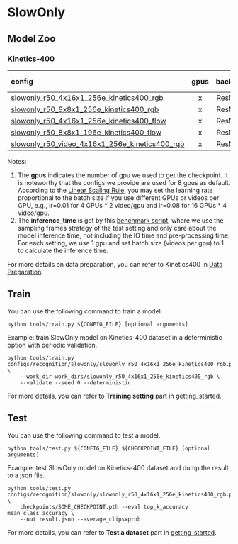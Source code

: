 # SlowOnly

## Model Zoo

### Kinetics-400

|config | gpus | backbone |pretrain| top1 acc| top5 acc | inference_time(video/s) | gpu_mem(M) | ckpt | log| json|
|:--|:--:|:--:|:--:|:--:|:--:|:--:|:--:|:--:|:--:|:--:|
|[slowonly_r50_4x16x1_256e_kinetics400_rgb](/configs/recognition/slowonly/slowonly_r50_4x16x1_256e_kinetics400_rgb.py)|x| ResNet50 | None |73.02|90.77|4.0 (40x3 frames)|3168|[ckpt](https://open-mmlab.s3.ap-northeast-2.amazonaws.com/mmaction/mmaction-v1/recognition/slowonly/slowonly_r50_4x16x1_256e_kinetics400_rgb/slowonly_r50_4x16x1_256e_kinetics400_rgb_20200704-a69556c6.pth)| [log](https://open-mmlab.s3.ap-northeast-2.amazonaws.com/mmaction/mmaction-v1/recognition/slowonly/slowonly_r50_4x16x1_256e_kinetics400_rgb/so_4x16.log)| [json](https://open-mmlab.s3.ap-northeast-2.amazonaws.com/mmaction/mmaction-v1/recognition/slowonly/slowonly_r50_4x16x1_256e_kinetics400_rgb/slowonly_r50_4x16_74.93_91.92.log.json)|
|[slowonly_r50_8x8x1_256e_kinetics400_rgb](/configs/recognition/slowonly/slowonly_r50_8x8x1_256e_kinetics400_rgb.py) |x| ResNet50 | None |74.93|91.92|2.3 (80x3 frames)|5820| [ckpt](https://open-mmlab.s3.ap-northeast-2.amazonaws.com/mmaction/mmaction-v1/recognition/slowonly/slowonly_r50_8x8x1_256e_kinetics400_rgb/slowonly_r50_8x8x1_256e_kinetics400_rgb_20200703-a79c555a.pth) | [log](https://open-mmlab.s3.ap-northeast-2.amazonaws.com/mmaction/mmaction-v1/recognition/slowonly/slowonly_r50_8x8x1_256e_kinetics400_rgb/so_8x8.log)| [json](https://open-mmlab.s3.ap-northeast-2.amazonaws.com/mmaction/mmaction-v1/recognition/slowonly/slowonly_r50_8x8x1_256e_kinetics400_rgb/slowonly_r50_8x8_73.02_90.77.log.json)|
|[slowonly_r50_4x16x1_256e_kinetics400_flow](/configs/recognition/slowonly/slowonly_r50_4x16x1_256e_kinetics400_flow.py)|x| ResNet50  | ImageNet |61.79|83.62|x|8450| [ckpt](https://open-mmlab.s3.ap-northeast-2.amazonaws.com/mmaction/mmaction-v1/recognition/slowonly/slowonly_r50_4x16x1_256e_kinetics400_flow/slowonly_r50_4x16x1_256e_kinetics400_flow_20200704-decb8568.pth) | [log](https://open-mmlab.s3.ap-northeast-2.amazonaws.com/mmaction/mmaction-v1/recognition/slowonly/slowonly_r50_4x16x1_256e_kinetics400_flow/slowonly_r50_4x16x1_256e_kinetics400_flow_61.8_83.6.log) | [json](https://open-mmlab.s3.ap-northeast-2.amazonaws.com/mmaction/mmaction-v1/recognition/slowonly/slowonly_r50_4x16x1_256e_kinetics400_flow/slowonly_r50_4x16x1_256e_kinetics400_flow_61.8_83.6.log.json)|
|[slowonly_r50_8x8x1_196e_kinetics400_flow](/configs/recognition/slowonly/slowonly_r50_8x8x1_196e_kinetics400_flow.py) |x| ResNet50 | ImageNet |65.76|86.25|x|8455| [ckpt](https://open-mmlab.s3.ap-northeast-2.amazonaws.com/mmaction/mmaction-v1/recognition/slowonly/slowonly_r50_8x8x1_256e_kinetics400_flow/slowonly_r50_8x8x1_256e_kinetics400_flow_20200704-6b384243.pth) | [log](https://open-mmlab.s3.ap-northeast-2.amazonaws.com/mmaction/mmaction-v1/recognition/slowonly/slowonly_r50_8x8x1_256e_kinetics400_flow/slowonly_r50_8x8x1_196e_kinetics400_flow_65.8_86.3.log) | [json](https://open-mmlab.s3.ap-northeast-2.amazonaws.com/mmaction/mmaction-v1/recognition/slowonly/slowonly_r50_8x8x1_256e_kinetics400_flow/slowonly_r50_8x8x1_196e_kinetics400_flow_65.8_86.3.log.json)|
|[slowonly_r50_video_4x16x1_256e_kinetics400_rgb](/configs/recognition/slowonly/slowonly_r50_video_4x16x1_256e_kinetics400_rgb.py)|x| ResNet50  | None |x|x|x|x| [ckpt](https://open-mmlab.s3.ap-northeast-2.amazonaws.com/mmaction/mmaction-v1/) | [log](https://open-mmlab.s3.ap-northeast-2.amazonaws.com/mmaction/mmaction-v1/)| [json](https://open-mmlab.s3.ap-northeast-2.amazonaws.com/mmaction/mmaction-v1/)|

Notes:
1. The **gpus** indicates the number of gpu we used to get the checkpoint. It is noteworthy that the configs we provide are used for 8 gpus as default.
According to the [Linear Scaling Rule](https://arxiv.org/abs/1706.02677), you may set the learning rate proportional to the batch size if you use different GPUs or videos per GPU,
e.g., lr=0.01 for 4 GPUs * 2 video/gpu and lr=0.08 for 16 GPUs * 4 video/gpu.
2. The **inference_time** is got by this [benchmark script](/tools/benchmark.py), where we use the sampling frames strategy of the test setting and only care about the model inference time,
not including the IO time and pre-processing time. For each setting, we use 1 gpu and set batch size (videos per gpu) to 1 to calculate the inference time.

For more details on data preparation, you can refer to Kinetics400 in [Data Preparation](/docs/data_preparation.md).

## Train
You can use the following command to train a model.
```shell
python tools/train.py ${CONFIG_FILE} [optional arguments]
```

Example: train SlowOnly model on Kinetics-400 dataset in a deterministic option with periodic validation.
```shell
python tools/train.py configs/recognition/slowonly/slowonly_r50_4x16x1_256e_kinetics400_rgb.py \
    --work_dir work_dirs/slowonly_r50_4x16x1_256e_kinetics400_rgb \
    --validate --seed 0 --deterministic
```

For more details, you can refer to **Training setting** part in [getting_started](/docs/getting_started.md#training-setting).

## Test
You can use the following command to test a model.
```shell
python tools/test.py ${CONFIG_FILE} ${CHECKPOINT_FILE} [optional arguments]
```

Example: test SlowOnly model on Kinetics-400 dataset and dump the result to a json file.
```shell
python tools/test.py configs/recognition/slowonly/slowonly_r50_4x16x1_256e_kinetics400_rgb.py \
    checkpoints/SOME_CHECKPOINT.pth --eval top_k_accuracy mean_class_accuracy \
    --out result.json --average_clips=prob
```

For more details, you can refer to **Test a dataset** part in [getting_started](/docs/getting_started.md#test-a-dataset).
